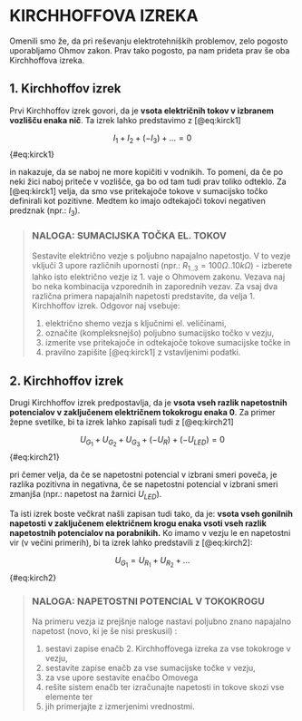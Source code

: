 # KIRCHHOFFOVA IZREKA

Omenili smo že, da pri reševanju elektrotehniških problemov, zelo pogosto uporabljamo Ohmov zakon. Prav tako pogosto, pa nam prideta prav še oba Kirchhoffova izreka. 

## 1. Kirchhoffov izrek

Prvi Kirchhoffov izrek govori, da je **vsota električnih tokov v izbranem vozlišču enaka nič**. Ta izrek lahko predstavimo z [@eq:kirck1]

$$ I_1 + I_2 + (-I_3) + ... = 0 $${#eq:kirck1}

in nakazuje, da se naboj ne more kopičiti v vodnikih. To pomeni, da če po neki žici naboj priteče v vozlišče, ga bo od tam tudi prav toliko odteklo. Za [@eq:kirck1] velja, da smo vse pritekajoče tokove v sumacijsko točko definirali kot pozitivne. Medtem ko imajo odtekajoči tokovi negativen predznak (npr.: $I_3$).

> ### NALOGA: SUMACIJSKA TOČKA EL. TOKOV  
> Sestavite električno vezje s poljubno napajalno napetostjo. V to vezje vključi 3 upore različnih upornosti (npr.: $R_{1..3}= 100\Omega .. 10 k\Omega$) - izberete lahko isto električno vezje iz 1. vaje o Ohmovem zakonu. Vezava naj bo neka kombinacija vzporednih in zaporednih vezav.
> Za vsaj dva različna primera napajalnih napetosti predstavite, da velja 1. Kirchhoffov izrek. Odgovor naj vsebuje:
>
>   1. električno shemo vezja s ključnimi el. veličinami,
>   2. označite (kompleksnejšo) poljubno sumacijsko točko v vezju,
>   3. izmerite vse pritekajoče in odtekajoče tokove sumacijske točke in
>   4. pravilno zapišite [@eq:kirck1] z vstavljenimi podatki.

## 2. Kirchhoffov izrek

Drugi Kirchhoffov izrek predpostavlja, da je **vsota vseh razlik napetostnih potencialov v zaključenem električnem tokokrogu enaka 0**. Za primer žepne svetilke, bi ta izrek lahko zapisali tudi z [@eq:kirch21]

$$ U_{G_1} + U_{G_2} + U_{G_3} + (-U_R) + (-U_{LED}) = 0 $${#eq:kirch21}

pri čemer velja, da če se napetostni potencial v izbrani smeri poveča, je razlika pozitivna in negativna, če se napetostni potencial v izbrani smeri zmanjša (npr.: napetost na žarnici $U_{LED}$).

Ta isti izrek boste večkrat našli zapisan tudi tako, da je: **vsota vseh gonilnih napetosti v zaključenem električnem krogu enaka vsoti vseh razlik napetostnih potencialov na porabnikih.** Ko imamo v vezju le en napetostni vir (v večini primerih), bi ta izrek lahko predstavili z [@eq:kirch2]:

$$U_{G_1} = U_{R_1} + U_{R_2} + ... $$ {#eq:kirch2}

> ### NALOGA: NAPETOSTNI POTENCIAL V TOKOKROGU  
> Na primeru vezja iz prejšnje naloge nastavi poljubno znano napajalno napetost (novo, ki je še nisi preskusil) :
>
> 1. sestavi zapise enačb 2. Kirchhoffovega izreka za vse tokokroge v vezju,
> 2. sestavite zapise enačb za vse sumacijske točke v vezju,
> 3. za vse upore sestavite enačbo Omovega
> 4. rešite sistem enačb ter izračunajte napetosti in tokove skozi vse elemente ter
> 5. jih primerjajte z izmerjenimi vrednostmi.


